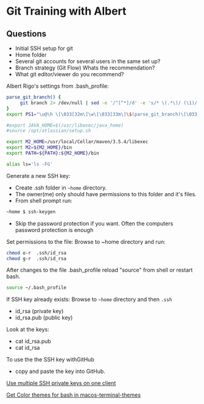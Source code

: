 # Git Training with Albert

## Questions

* Initial SSH setup for git
* Home folder
* Several git accounts for several users in the same set up?
* Branch strategy (Git Flow) Whats the recommendation?
* What git editor/viewer do you recommend?

Albert Rigo's settings from .bash_profile:

```bash
parse_git_branch() {
     git branch 2> /dev/null | sed -e '/^[^*]/d' -e 's/* \(.*\)/ (\1)/'
}
export PS1="\u@\h \[\033[32m\]\w\[\033[33m\]\$(parse_git_branch)\[\033[00m\] $ "

#export JAVA_HOME=$(/usr/libexec/java_home)
#source /opt/atlassian/setup.sh

export M2_HOME=/usr/local/Cellar/maven/3.5.4/libexec
export M2=${M2_HOME}/bin
export PATH=${PATH}:${M2_HOME}/bin

alias ls='ls -FG'
```

Generate a new SSH key:

* Create .ssh folder in `~home` directory.
* The owner(me) only should have permissions to this folder and it's files.
* From shell prompt run:

```bash
~home $ ssh-keygen
```

* Skip the password protection if you want. Often the computers password protection is enough

Set permissions to the file:
Browse to ~home directory and run:

```bash
chmod o-r  .ssh/id_rsa
chmod g-r  .ssh/id_rsa
```

After changes to the file .bash_profile reload "source" from shell or restart bash.

```bash
source ~/.bash_profile
```

If SSH key already exists:
Browse to `~home` directory and then `.ssh`

* id_rsa (private key)
* id_rsa.pub (public key)

Look at the keys:

* cat id_rsa.pub
* cat id_rsa

To use the the SSH key withGitHub

* copy and paste the key into GitHub.

[Use multiple SSH private keys on one client](https://stackoverflow.com/questions/2419566/best-way-to-use-multiple-ssh-private-keys-on-one-client)

[Get Color themes for bash in macos-terminal-themes](https://github.com/lysyi3m/macos-terminal-themes)